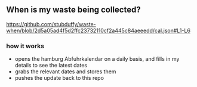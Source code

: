 ## When is my waste being collected?
  https://github.com/stubduffy/waste-when/blob/2d5a05ad4f5d2ffc23732110cf2a445c84aeeedd/cal.json#L1-L6
  
  ### how it works
  - opens the hamburg Abfuhrkalendar on a daily basis, and fills in my details to see the latest dates
  - grabs the relevant dates and stores them
  - pushes the update back to this repo
  

